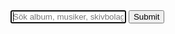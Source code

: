 <div class="container">
	<div class="columns">
		<div class="column col-6">
		<form class="searchform" action="/sok" method="get">
		<input type="text" class="form-input searchfield" placeholder="Sök album, musiker, skivbolag, taggar..." autofocus>
		<input type="submit" class="invisible">
		</form>
		</div>
		<div class="column col-6">
			<p class="searchcount"></p>
		</div>
	</div>
</div>

<script src="js/search-script.js" type="text/javascript"></script>
<script src="js/lunr.min.js" type="text/javascript"></script>
<script>
{% raw %}
window.store = [
	 {
		"title": "post.title",
		"artist": "",
		"link": "",
		"label": "",
		"image": "",
		"date": "",
		"excerpt": ""
	},
    {
      "title"    : "timeTrack",
      "url"      : "Data/MD/2020/09/200915.html",
      "category" : "{{post.categories | join: ', '}}",
      "tags"     : "{{ post.tags | join: ', ' }}",
      "date"     : "{{ timeTrack }}",
      "discription" : "{{timeTrack }}"
    }		
	
	
]
{% endraw %}
</script>

<script>
const searchform = document.querySelector('.searchform')
const searchfield = document.querySelector('.searchfield')
const resultdiv = document.querySelector('.searchcontainer')
const searchcount = document.querySelector('.searchcount')

const getTerm = function() {
  searchfield.addEventListener('keyup', function(event) {
    event.preventDefault()
    const query = this.value    
    doSearch(query)
  })
}

const doSearch = query => {
  const result = index.search(query)
  resultdiv.innerHTML = ''
  searchcount.innerHTML = 'Found ${result.length} records'
  updateUrlParameter(query)
  showResults(result)

}

</script>

<script>
const showResults = (result) => {

    for (let item of result) {
      const ref = item.ref
      const searchitem = document.createElement('div')
      searchitem.className = 'searchitem'
	  searchitem.innerHTML = `
	  <div class="card">
	   <a class="card-link" href="${window.store[ref].link}">
		<div class="card-image">
		 <div class="loading">
		  <img class="b-lazy img-responsive" src="${window.store[ref].image}" data-src="${window.store[ref].image}" alt="${window.store[ref].title}" />
		 </div>
		</div>
		<div class="card-header">
		 <h4 class="card-title">${window.store[ref].artist} - ${window.store[ref].title}</h4>
		 <h6 class="card-meta">${window.store[ref].label}</h6>
		</div></a>
	  </div>`     

      resultdiv.appendChild(searchitem)

      setTimeout(() => {
        bLazy.revalidate()
      }, 300)
    }  
}

</script>

<script>
let index = lunr(function() {
  this.ref('id')
  this.field('title', {boost: 10})
  this.field('artist')
  this.field('link')
  this.field('image')
  this.field('content')
  this.field('label')
  this.field('tags')
})

for (let key in window.store) {
  index.add({
    'id': key,
    'title': window.store[key].title,
    'artist': window.store[key].artist,
    'link': window.store[key].link,
    'image': window.store[key].image,
    'content': window.store[key].content,
    'label': window.store[key].label,
    'tags': window.store[key].tags,
  })
}

</script>

